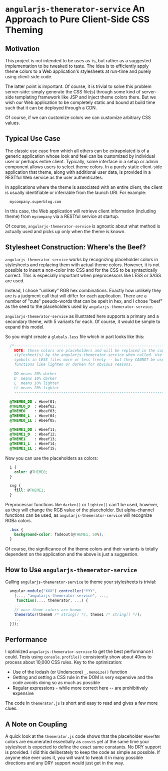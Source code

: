 # ```angularjs-themerator-service``` An Approach to Pure Client-Side CSS Theming

## Motivation

This project is not intended to be uses as-is, but rather as a suggested implementation to be tweaked
to taste. The idea is to efficiently apply theme colors to a Web application's stylesheets at run-time and
purely using client-side code.

The latter point is important. Of course, it is trivial to solve this problem server-side: simply 
generate the CSS file(s) through some kind of server-side templating framework like JSP and inject theme colors
there. But we wish our Web application to be completely static and bound at build time such that it can be
deployed through a CDN.

Of course, if we can customize colors we can customize arbitrary CSS values. 


## Typical Use Case

The classic use case from which all others can be extrapolated is of a generic application whose look
and feel can be customized by individual user or perhaps entire client. Typically, some interface in a
setup or admin component allows users to select theme colors. In a purely static client-side application
that theme, along with additional user data, is provided in a RESTful Web service as the user authenticates.

In applications where the theme is associated with an entire client, the client is usually identifiable 
or inferrable from the launch URI. For example:

```
  mycompany.superblog.com
```

In this case, the Web application will retrieve client information (including theme) from ```mycompany```
via a RESTful service at startup.

Of course, ```angularjs-themerator-service``` is agnostic about what method is actually used and picks
up only when the theme is known.


## Stylesheet Construction: Where's the Beef?

```angularjs-themerator-service``` works by recognizing placeholder colors in stylesheets and replacing
them with actual theme colors. However, it is not possible to insert a non-color into CSS and for the
CSS to be syntactically correct. This is especially important when preprocessors like LESS or SASS are used.

Instead, I chose "unlikely" RGB hex combinations. Exactly how unlikely they are is a judgment call that
will differ for each application. There are a number of "cute" pseudo-words that can be spelt in hex, 
and I chose "beef" as the seed to the placeholders used by ```angularjs-themerator-service```.

```angularjs-themerator-service``` as illustrated here supports a primary and a secondary theme, with 5
variants for each. Of course, it would be simple to expand this model. 

So you might create a ```globals.less``` file which in part looks like this:

```CSS
  /*------------------------------------------------------------------------
    NOTE: these colors are placeholders and will be replaced in the current
    stylesheet(s) by the angularjs-themerator-service when called. Use these
    symbols in LESS files more or less freely -- but they CANNOT be used in
    functions like lighten or darken for obvious reasons.
  
    DD means 20% darker
    D  means 10% darker
    L  means 10% lighter
    LL means 20% lighter
    ------------------------------------------------------------------------*/
  
  @THEME0_DD : #beef01;
  @THEME0_D  : #beef02;
  @THEME0    : #beef03;
  @THEME0_L  : #beef04;
  @THEME0_LL : #beef05;
  
  @THEME1_DD : #beef11;
  @THEME1_D  : #beef12;
  @THEME1    : #beef13;
  @THEME1_L  : #beef14;
  @THEME1_LL : #beef15;
```

Now you can use the placeholders as colors:

```CSS
  i {
    color: @THEME0;
  }

  svg {
    fill: @THEME1;
  }
```

Preprocessor functions like ```darken()``` or ```lighten()``` can't be used, however, as they
will change the RGB value of the placeholder. But alpha-channel functions can be used, as 
```angularjs-themerator-service``` will recognize RGBa colors.

```CSS
  .box {
    background-color: fadeout(@THEME1, 50%);
  }
```

Of course, the significance of the theme colors and their variants is totally dependent on
the application and the above is just a suggestion.


## How to Use ```angularjs-themerator-service```

Calling ```angularjs-themerator-service``` to theme your stylesheets is trivial:

```javascript
  angular.module("XXX").controller("YYY", 
    [..., "angularjs-themerator-service", ...,
     function(..., themerator, ...) {
    ...
    // once theme colors are known 
    themerator(theme0 /* string[] */, theme1 /* string[] */);
    ...
  }]);
```


## Performance

I optimized ```angularjs-themerator-service``` to get the best performance I could. Tests using
```console.profile()``` consistently show about 40ms to process about 10,000 CSS rules. Key to the
optimization:

  * Use of the lodash (or Underscore) ```_.memoize()``` function
  * Getting and setting a CSS rule in the DOM is very expensive and the code avoids doing so
  as much as possible
  * Regular expressions - while more correct here -- are prohibitively expensive
  
The code in ```themerator.js``` is short and easy to read and gives a few more clues.


## A Note on Coupling

A quick look at the ```themerator.js``` code shows that the placeholder ```#beefNN``` colors are 
 enumerated essentially as ```const```s yet at the same time your stylesheet is expected to define
the exact same constants. No DRY support is provided. I did this deliberately to keep the code
as simple as possible. If anyone else ever uses it, you will want to tweak it in many possible
directions and any DRY support would just get in the way.